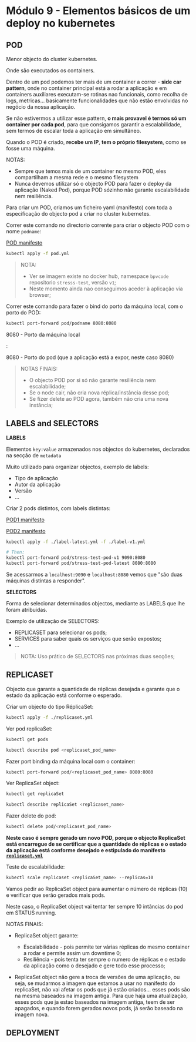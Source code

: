 # Módulo 9 - Elementos básicos de um deploy no kubernetes

## POD

Menor objecto do cluster kubernetes.

Onde são executados os containers.

Dentro de um pod podemos ter mais de um container a correr - **side car pattern**, onde no container principal está a rodar a aplicação e em containers auxiliares executam-se rotinas nao funcionais, como recolha de logs, metricas... basicamente funcionalidades que não estão envolvidas no negócio da nossa aplicação.

Se não estivermos a utilizar esse pattern, **o mais provavel é termos só um container por cada pod**, para que consigamos garantir a escalabilidade, sem termos de escalar toda a aplicação em simultâneo.

Quando o POD é criado, **recebe um IP**, **tem o próprio filesystem**, como se fosse uma máquina.

NOTAS:

- Sempre que temos mais de um container no mesmo POD, eles compartilham a mesma rede e o mesmo filesystem
- Nunca devemos utilizar só o objecto POD para fazer o deploy da aplicação (Naked Pod), porque POD sózinho não garante escalabilidade nem resiliência.

Para criar um POD, criamos um ficheiro yaml (manifesto) com toda a especificação do objecto pod a criar no cluster kubernetes.

Correr este comando no directorio corrente para criar o objecto POD com o nome `podname`:

[POD manifesto](./pod.yml)

```bash
kubectl apply -f pod.yml
```

> NOTA:
>
> - Ver se imagem existe no docker hub, namespace `bpvcode` repositorio `stresss-test`, versão `v1`;
> - Neste momento ainda nao conseguimos aceder à aplicação via browser;

Correr este comando para fazer o bind do porto da máquina local, com o porto do POD:

```bash
kubectl port-forward pod/podname 8080:8080
```

8080 - Porto da máquina local

:

8080 - Porto do pod (que a aplicação está a expor, neste caso 8080)

> NOTAS FINAIS:
>
> - O objecto POD por si só não garante resiliência nem escalabilidade;
> - Se o node cair, não cria nova réplica/instância desse pod;
> - Se fizer delete ao POD agora, também não cria uma nova instância;

## LABELS and SELECTORS

**LABELS**

Elementos `key:value` armazenados nos objectos do kubernetes, declarados na secção de `metadata`

Muito utilizado para organizar objectos, exemplo de labels:

- Tipo de aplicação
- Autor da aplicação
- Versão
- ...

Criar 2 pods distintos, com labels distintas:

[POD1 manifesto](label-latest.yml)

[POD2 manifesto](label-v1.yml)

```bash
kubectl apply -f ./label-latest.yml -f ./label-v1.yml

# Then:
kubectl port-forward pod/stress-test-pod-v1 9090:8080
kubectl port-forward pod/stress-test-pod-latest 8080:8080
```

Se acessarmos a `localhost:9090` e `localhost:8080` vemos que "são duas máquinas distintas a responder".

**SELECTORS**

Forma de selecionar determinados objectos, mediante as LABELS que lhe foram atribuidas.

Exemplo de utilização de SELECTORS:

- REPLICASET para selecionar os pods;
- SERVICES para saber quais os serviços que serão expostos;
- ...

> NOTA: Uso prático de SELECTORS nas próximas duas secções;

## REPLICASET

Objecto que garante a quantidade de réplicas desejada e garante que o estado da aplicação está conforme o esperado.


Criar um objecto do tipo RéplicaSet:

```bash
kubectl apply -f ./replicaset.yml
```

Ver pod replicaSet:

```bash
kubectl get pods
```

```bash
kubectl describe pod <replicaset_pod_name>
```

Fazer port binding da máquina local com o container:

```bash
kubectl port-forward pod/<replicaset_pod_name> 8080:8080
```

Ver ReplicaSet object:

```bash
kubectl get replicaSet
```

```bash
kubectl describe replicaSet <replicaset_name>
```

Fazer delete do pod:

```bash
kubectl delete pod/<replicaset_pod_name>
```

**Neste caso é sempre gerado um novo POD, porque o objecto ReplicaSet está encarregue de se certificar que a quantidade de réplicas e o estado da aplicação está conforme desejado e estipulado do manifesto [`replicaset.yml`](replicaset.yml)**

Teste de escalabilidade:

```bash
kubectl scale replicaset <replicaSet_name> --replicas=10
```

Vamos pedir ao ReplicaSet object para aumentar o número de réplicas (10) e verificar que serão gerados mais pods.

Neste caso, o ReplicaSet object vai tentar ter sempre 10 intâncias do pod em STATUS running.

NOTAS FINAIS:

- ReplicaSet object garante:
  - Escalabilidade - pois permite ter várias réplicas do mesmo container a rodar e permite assim um downtime 0;
  - Resiliência - pois tenta ter sempre o numero de réplicas e o estado da aplicação como o desejado e gere todo esse processo;

- ReplicaSet object não gere a troca de versões de uma aplicação, ou seja, se mudarmos a imagem que estamos a usar no manifesto do replicaSet, não vai afetar os pods que já estão criados... esses pods são na mesma baseados na imagem antiga.
Para que haja uma atualização, esses pods que ja estao baseados na imagem antiga, teem de ser apagados, e quando forem gerados novos pods, já serão baseado na imagem nova.

## DEPLOYMENT
